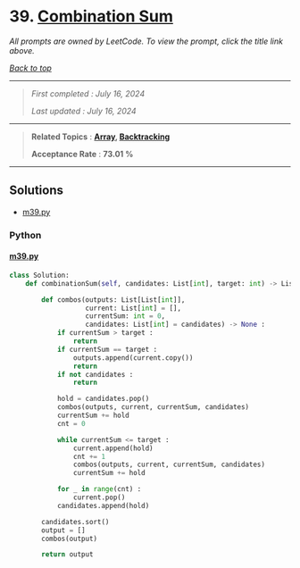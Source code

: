 # 39. [Combination Sum](<https://leetcode.com/problems/combination-sum>)

*All prompts are owned by LeetCode. To view the prompt, click the title link above.*

*[Back to top](<../README.md>)*

------

> *First completed : July 16, 2024*
>
> *Last updated : July 16, 2024*

------

> **Related Topics** : **[Array](<by_topic/Array.md>), [Backtracking](<by_topic/Backtracking.md>)**
>
> **Acceptance Rate** : **73.01 %**

------

## Solutions

- [m39.py](<../my-submissions/m39.py>)
### Python
#### [m39.py](<../my-submissions/m39.py>)
```Python
class Solution:
    def combinationSum(self, candidates: List[int], target: int) -> List[List[int]]:

        def combos(outputs: List[List[int]], 
                   current: List[int] = [], 
                   currentSum: int = 0, 
                   candidates: List[int] = candidates) -> None :
            if currentSum > target :
                return
            if currentSum == target :
                outputs.append(current.copy())
                return
            if not candidates :
                return

            hold = candidates.pop()
            combos(outputs, current, currentSum, candidates)
            currentSum += hold
            cnt = 0

            while currentSum <= target :
                current.append(hold)
                cnt += 1
                combos(outputs, current, currentSum, candidates)
                currentSum += hold

            for _ in range(cnt) :
                current.pop()
            candidates.append(hold)

        candidates.sort()
        output = []
        combos(output)

        return output

```

